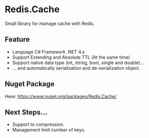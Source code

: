 Redis.Cache
===========

Small library for manage cache with Redis.

Feature
-------

* Language C# Framework .NET 4.x
* Support Extending and Absolute TTL (At the same time)
* Support native data type (int, string, bool, single and double)...
* ... and automatically serialization and de-serialization object.

Nuget Package
-------------

Here: https://www.nuget.org/packages/Redis.Cache/

Next Steps...
-------------

* Support to compression.
* Management limit number of keys.
